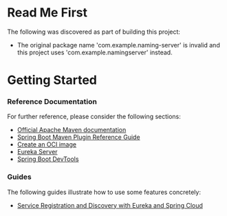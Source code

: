 # Read Me First
The following was discovered as part of building this project:

* The original package name 'com.example.naming-server' is invalid and this project uses 'com.example.namingserver' instead.

# Getting Started

### Reference Documentation
For further reference, please consider the following sections:

* [Official Apache Maven documentation](https://maven.apache.org/guides/index.html)
* [Spring Boot Maven Plugin Reference Guide](https://docs.spring.io/spring-boot/docs/3.1.0/maven-plugin/reference/html/)
* [Create an OCI image](https://docs.spring.io/spring-boot/docs/3.1.0/maven-plugin/reference/html/#build-image)
* [Eureka Server](https://docs.spring.io/spring-cloud-netflix/docs/current/reference/html/#spring-cloud-eureka-server)
* [Spring Boot DevTools](https://docs.spring.io/spring-boot/docs/3.1.0/reference/htmlsingle/#using.devtools)

### Guides
The following guides illustrate how to use some features concretely:

* [Service Registration and Discovery with Eureka and Spring Cloud](https://spring.io/guides/gs/service-registration-and-discovery/)

